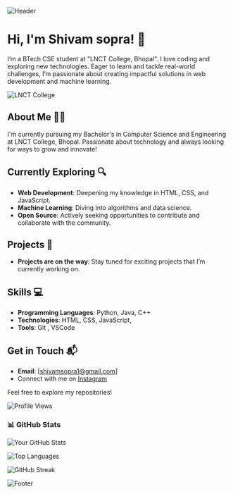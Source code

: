  <!-- Header Image -->
![Header](https://via.placeholder.com/1200x300.png?text=Welcome+to+My+GitHub+Profile)

# Hi, I'm Shivam sopra! 🚀

I’m a BTech CSE student at "LNCT College, Bhopal". I love coding and exploring new technologies. Eager to learn and tackle real-world challenges, I’m passionate about creating impactful solutions in web development and machine learning.

![LNCT College](https://images.app.goo.gl/wYM3pc9nd8nym12Q7) <!-- Replace with actual image URL -->

## About Me 👨‍💻
I'm currently pursuing my Bachelor's in Computer Science and Engineering at LNCT College, Bhopal. Passionate about technology and always looking for ways to grow and innovate!

## Currently Exploring 🔍

- **Web Development**: Deepening my knowledge in HTML, CSS, and JavaScript.
- **Machine Learning**: Diving into algorithms and data science.
- **Open Source**: Actively seeking opportunities to contribute and collaborate with the community.

## Projects 🚧

- **Projects are on the way**: Stay tuned for exciting projects that I’m currently working on.

## Skills 💻

- **Programming Languages**: Python, Java, C++
- **Technologies**: HTML, CSS, JavaScript,
- **Tools**: Git , VSCode

## Get in Touch 📬

- **Email**: [shivamsopra1@gmail.com] <!-- Replace with your actual email -->
- Connect with me on [Instagram](https://www.instagram.com/shvm_98)
  
Feel free to explore my repositories!

<!-- Profile View Counter -->
![Profile Views](https://komarev.com/ghpvc/?username=shivamsopra&style=flat-square&color=blue)

<!-- GitHub Stats -->
### 📊 GitHub Stats
![Your GitHub Stats](https://github-readme-stats.vercel.app/api?username=shivamsopra&show_icons=true&theme=radical)

<!-- Top Languages -->
![Top Languages](https://github-readme-stats.vercel.app/api/top-langs/?username=shivamsopra&layout=compact&theme=radical)

<!-- GitHub Streak -->
![GitHub Streak](https://github-readme-streak-stats.herokuapp.com/?user=shivamsopra&theme=radical)

<!-- Footer Image -->
![Footer](https://via.placeholder.com/1200x300.png?text=Thank+You+for+Visiting+My+Profile)
